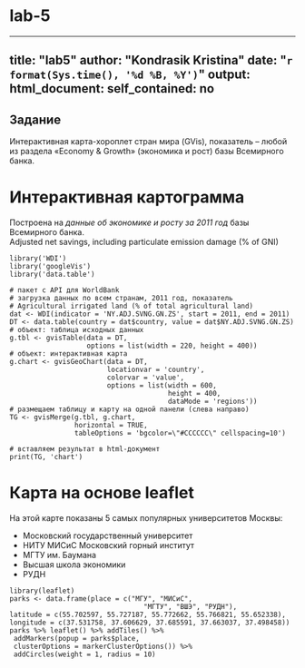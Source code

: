 # lab-5
---
title: "lab5"
author: "Kondrasik Kristina"
date: "`r format(Sys.time(), '%d %B, %Y')`"
output: 
  html_document:
    self_contained: no
---


## Задание
 Интерактивная карта-хороплет стран мира (GVis), показатель –
 любой из раздела «Economy & Growth»
 (экономика и рост)
 базы Всемирного банка.

# Интерактивная картограмма  
Построена на *данные об экономике и росту за 2011 год* базы Всемирного банка.  
Adjusted net savings, including particulate emission damage (% of GNI)
```{r, echo=TRUE, message=F, warning=FALSE, cashe=T, results='asis'}
library('WDI')
library('googleVis')
library('data.table')

# пакет с API для WorldBank
# загрузка данных по всем странам, 2011 год, показатель
# Agricultural irrigated land (% of total agricultural land)
dat <- WDI(indicator = 'NY.ADJ.SVNG.GN.ZS', start = 2011, end = 2011)
DT <- data.table(country = dat$country, value = dat$NY.ADJ.SVNG.GN.ZS)
# объект: таблица исходных данных
g.tbl <- gvisTable(data = DT, 
                   options = list(width = 220, height = 400))
# объект: интерактивная карта
g.chart <- gvisGeoChart(data = DT, 
                        locationvar = 'country', 
                        colorvar = 'value', 
                        options = list(width = 600, 
                                       height = 400, 
                                       dataMode = 'regions'))
# размещаем таблицу и карту на одной панели (слева направо)
TG <- gvisMerge(g.tbl, g.chart, 
                horizontal = TRUE, 
                tableOptions = 'bgcolor=\"#CCCCCC\" cellspacing=10')

# вставляем результат в html-документ
print(TG, 'chart')
```


# Карта на основе leaflet  
На этой карте показаны 5 самых популярных университетов Москвы:

* Московский государственный университет
* НИТУ МИСиС Московский горный институт
* МГТУ им. Баумана
* Высшая школа экономики
* РУДН

```{r, echo = T, message=FALSE, warning=F, results='asis'}
library(leaflet)
parks <- data.frame(place = c("МГУ", "МИСиС",
                                 "МГТУ", "ВШЭ", "РУДН"),
latitude = c(55.702597, 55.727187, 55.772662, 55.766821, 55.652338),
longitude = c(37.531758, 37.606629, 37.685591, 37.663037, 37.498458))
parks %>% leaflet() %>% addTiles() %>%
 addMarkers(popup = parks$place,
 clusterOptions = markerClusterOptions()) %>%
 addCircles(weight = 1, radius = 10)
```
